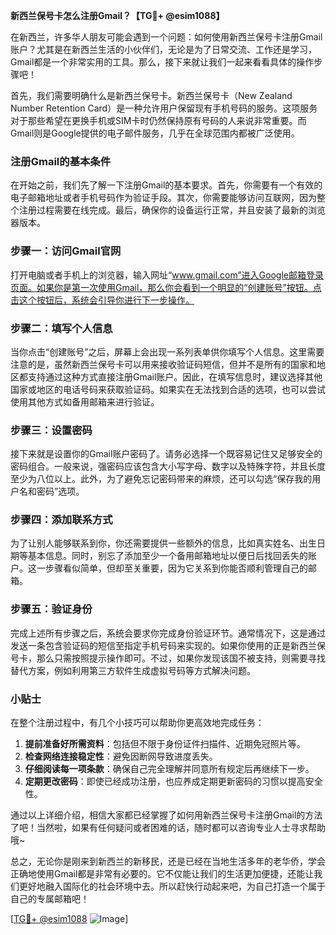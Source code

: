 **新西兰保号卡怎么注册Gmail？【TG💪+ @esim1088】**

在新西兰，许多华人朋友可能会遇到一个问题：如何使用新西兰保号卡注册Gmail账户？尤其是在新西兰生活的小伙伴们，无论是为了日常交流、工作还是学习，Gmail都是一个非常实用的工具。那么，接下来就让我们一起来看看具体的操作步骤吧！

首先，我们需要明确什么是新西兰保号卡。新西兰保号卡（New Zealand Number Retention Card）是一种允许用户保留现有手机号码的服务。这项服务对于那些希望在更换手机或SIM卡时仍然保持原有号码的人来说非常重要。而Gmail则是Google提供的电子邮件服务，几乎在全球范围内都被广泛使用。

### 注册Gmail的基本条件

在开始之前，我们先了解一下注册Gmail的基本要求。首先，你需要有一个有效的电子邮箱地址或者手机号码作为验证手段。其次，你需要能够访问互联网，因为整个注册过程需要在线完成。最后，确保你的设备运行正常，并且安装了最新的浏览器版本。

### 步骤一：访问Gmail官网

打开电脑或者手机上的浏览器，输入网址“www.gmail.com”进入Google邮箱登录页面。如果你是第一次使用Gmail，那么你会看到一个明显的“创建账号”按钮。点击这个按钮后，系统会引导你进行下一步操作。

### 步骤二：填写个人信息

当你点击“创建账号”之后，屏幕上会出现一系列表单供你填写个人信息。这里需要注意的是，虽然新西兰保号卡可以用来接收验证码短信，但并不是所有的国家和地区都支持通过这种方式直接注册Gmail账户。因此，在填写信息时，建议选择其他国家或地区的电话号码来获取验证码。如果实在无法找到合适的选项，也可以尝试使用其他方式如备用邮箱来进行验证。

### 步骤三：设置密码

接下来就是设置你的Gmail账户密码了。请务必选择一个既容易记住又足够安全的密码组合。一般来说，强密码应该包含大小写字母、数字以及特殊字符，并且长度至少为八位以上。此外，为了避免忘记密码带来的麻烦，还可以勾选“保存我的用户名和密码”选项。

### 步骤四：添加联系方式

为了让别人能够联系到你，你还需要提供一些额外的信息，比如真实姓名、出生日期等基本信息。同时，别忘了添加至少一个备用邮箱地址以便日后找回丢失的账户。这一步骤看似简单，但却至关重要，因为它关系到你能否顺利管理自己的邮箱。

### 步骤五：验证身份

完成上述所有步骤之后，系统会要求你完成身份验证环节。通常情况下，这是通过发送一条包含验证码的短信至指定手机号码来实现的。如果你使用的正是新西兰保号卡，那么只需按照提示操作即可。不过，如果你发现该国不被支持，则需要寻找替代方案，例如利用第三方软件生成虚拟号码等方式解决问题。

### 小贴士

在整个注册过程中，有几个小技巧可以帮助你更高效地完成任务：

1. **提前准备好所需资料**：包括但不限于身份证件扫描件、近期免冠照片等。
2. **检查网络连接稳定性**：避免因断网导致进度丢失。
3. **仔细阅读每一项条款**：确保自己完全理解并同意所有规定后再继续下一步。
4. **定期更改密码**：即使已经成功注册，也应养成定期更新密码的习惯以提高安全性。

通过以上详细介绍，相信大家都已经掌握了如何用新西兰保号卡注册Gmail的方法了吧！当然啦，如果有任何疑问或者困难的话，随时都可以咨询专业人士寻求帮助哦~

总之，无论你是刚来到新西兰的新移民，还是已经在当地生活多年的老华侨，学会正确地使用Gmail都是非常有必要的。它不仅能让我们的生活更加便捷，还能让我们更好地融入国际化的社会环境中去。所以赶快行动起来吧，为自己打造一个属于自己的专属邮箱吧！

[[TG💪+ @esim1088](https://t.me/s/esim1088) ![Image](https://i.postimg.cc/4NQfJmqS/Snipaste-2025-05-13-00-14-12.png)]